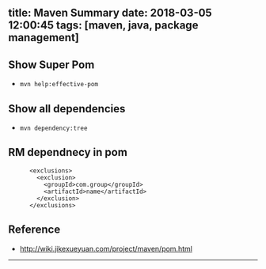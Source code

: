 title: Maven Summary
date: 2018-03-05 12:00:45
tags: [maven, java, package management]
---

## Show Super Pom

- `mvn help:effective-pom`

## Show all dependencies

- `mvn dependency:tree`

## RM dependnecy in pom

```
      <exclusions>
        <exclusion>
          <groupId>com.group</groupId>
          <artifactId>name</artifactId>
        </exclusion>
      </exclusions>

```

## Reference

- http://wiki.jikexueyuan.com/project/maven/pom.html


---
